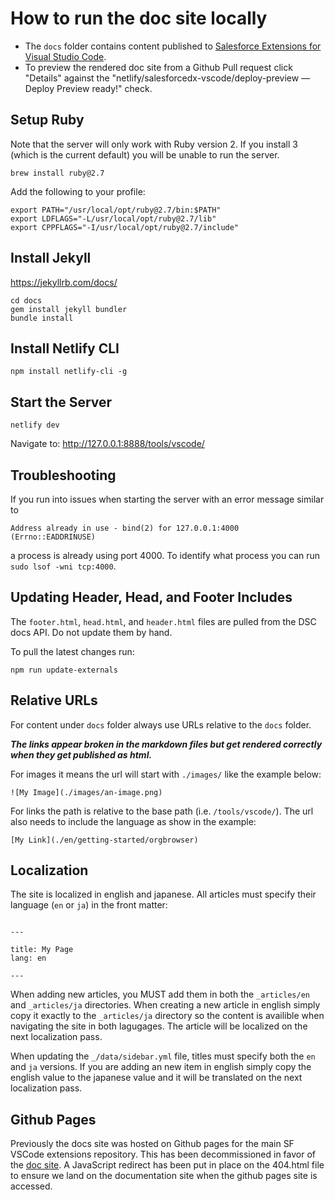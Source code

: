 # How to run the doc site locally

- The `docs` folder contains content published to [Salesforce Extensions for Visual Studio Code](https://developer.salesforce.com/tools/vscode).
- To preview the rendered doc site from a Github Pull request click "Details" against the "netlify/salesforcedx-vscode/deploy-preview — Deploy Preview ready!" check.

## Setup Ruby

Note that the server will only work with Ruby version 2. If you install 3 (which is the current default) you will be unable to run the server.

```
brew install ruby@2.7
```

Add the following to your profile:

```
export PATH="/usr/local/opt/ruby@2.7/bin:$PATH"
export LDFLAGS="-L/usr/local/opt/ruby@2.7/lib"
export CPPFLAGS="-I/usr/local/opt/ruby@2.7/include"
```

## Install Jekyll

https://jekyllrb.com/docs/

```
cd docs
gem install jekyll bundler
bundle install
```

## Install Netlify CLI

```
npm install netlify-cli -g
```

## Start the Server

```
netlify dev
```

Navigate to: http://127.0.0.1:8888/tools/vscode/

## Troubleshooting

If you run into issues when starting the server with an error message similar to

```
Address already in use - bind(2) for 127.0.0.1:4000 (Errno::EADDRINUSE)
```

a process is already using port 4000. To identify what process you can run `sudo lsof -wni tcp:4000`.

## Updating Header, Head, and Footer Includes

The `footer.html`, `head.html`, and `header.html` files are pulled from the DSC docs API. Do not update them by hand.

To pull the latest changes run:

```
npm run update-externals
```

## Relative URLs

For content under `docs` folder always use URLs relative to the `docs` folder.

**_The links appear broken in the markdown files but get rendered correctly when they get published as html._**

For images it means the url will start with `./images/` like the example below:

```
![My Image](./images/an-image.png)
```

For links the path is relative to the base path (i.e. `/tools/vscode/`). The url also needs to include the language as show in the example:

```
[My Link](./en/getting-started/orgbrowser)
```

## Localization

The site is localized in english and japanese. All articles must specify their language (`en` or `ja`) in the front matter:

```

---

title: My Page
lang: en

---

```

When adding new articles, you MUST add them in both the `_articles/en` and `_articles/ja` directories. When creating a new article in english simply copy it exactly to the `_articles/ja` directory so the content is availible when navigating the site in both lagugages. The article will be localized on the next localization pass.

When updating the `_/data/sidebar.yml` file, titles must specify both the `en` and `ja` versions. If you are adding an new item in english simply copy the english value to the japanese value and it will be translated on the next localization pass.

## Github Pages

Previously the docs site was hosted on Github pages for the main SF VSCode extensions repository. This has been decommissioned in favor of the [doc site](https://developer.salesforce.com/tools/vscode).
A JavaScript redirect has been put in place on the 404.html file to ensure we land on the documentation site when the github pages site is accessed.
